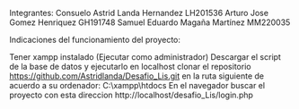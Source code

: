 
Integrantes:
Consuelo Astrid Landa Hernandez LH201536
Arturo Jose Gomez Henriquez GH191748
Samuel Eduardo Magaña Martínez MM220035

Indicaciones del funcionamiento del proyecto:

Tener xampp instalado (Ejecutar como administrador)
Descargar el script de la base de datos y ejecutarlo en localhost
clonar el repositorio https://github.com/Astridlanda/Desafio_Lis.git en la ruta siguiente de acuerdo a su ordenador:
C:\xampp\htdocs
En el navegador buscar el proyecto con esta direccion http://localhost/desafio_Lis/login.php
